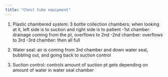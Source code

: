```yaml
---
title: "Chest tube equipment"
---
```

1) Plastic chambered system: 3 bottle collection chambers; when looking at it, left side is to suction and right side is to patient
-1st chamber: drainage coming from the pt, overflows to 2nd
-2nd chamber: overflows to 3rd
-3rd chamber: then all full

2) Water seal: air is coming from 3rd chamber and down water seal, bubbling out, and going back to suction control

3) Suction control: controls amount of suction pt gets depending on amount of water in water seal chamber

